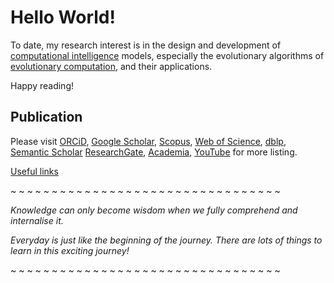# Hello World!

To date, my research interest is in the design and development of [computational intelligence](https://en.wikipedia.org/wiki/Computational_intelligence) models, especially the evolutionary algorithms of [evolutionary computation](https://en.wikipedia.org/wiki/Evolutionary_computation), and their applications.

Happy reading!


## Publication

Please visit
[ORCiD](http://orcid.org/0000-0003-1748-1544),
[Google Scholar](http://scholar.google.com.my/citations?user=bSb37M8AAAAJ&hl=en),
[Scopus](https://www.scopus.com/authid/detail.uri?authorId=55655843600),
[Web of Science](https://www.webofscience.com/wos/author/record/O-6251-2014),
[dblp](https://dblp.org/pid/128/3968.html),
[Semantic Scholar](https://www.semanticscholar.org/author/Choo-Jun-Tan/32883699)
[ResearchGate](https://www.researchgate.net/profile/Choo_Tan2),
[Academia](https://independent.academia.edu/ChooJunTan),
[YouTube](https://www.youtube.com/channel/UClZRxIwKOqbYVWntRAPA2xA)
for more listing.



[Useful links](links)

~ ~ ~ ~ ~ ~ ~ ~ ~ ~ ~ ~ ~ ~ ~ ~ ~ ~ ~ ~ ~ ~ ~ ~ ~ ~ ~ ~ ~ ~ ~ ~ ~ 

_Knowledge can only become wisdom when we fully comprehend and internalise it._

_Everyday is just like the beginning of the journey. There are lots of things to learn in this exciting journey!_

~ ~ ~ ~ ~ ~ ~ ~ ~ ~ ~ ~ ~ ~ ~ ~ ~ ~ ~ ~ ~ ~ ~ ~ ~ ~ ~ ~ ~ ~ ~ ~ ~ 
